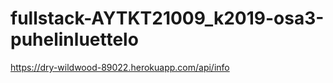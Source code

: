# fullstack-AYTKT21009_k2019-osa3-puhelinluettelo

 https://dry-wildwood-89022.herokuapp.com/api/info
